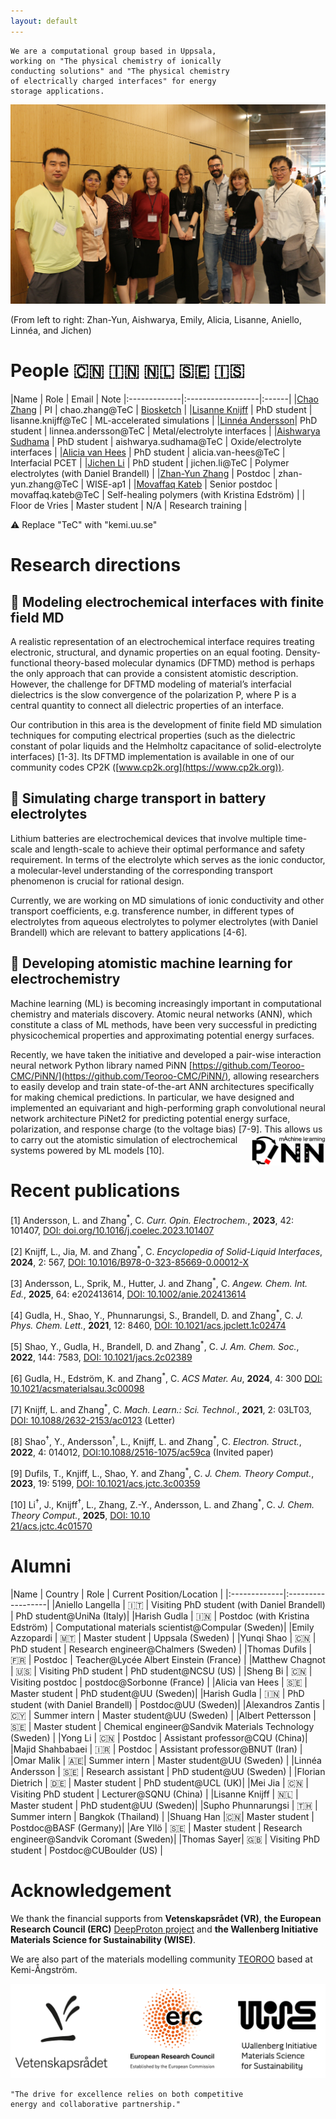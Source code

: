 ```yaml
---
layout: default
---
```


```text
We are a computational group based in Uppsala,  
working on "The physical chemistry of ionically  
conducting solutions" and "The physical chemistry  
of electrically charged interfaces" for energy  
storage applications.
```

![group_photo](/assets/img/TeC_Jun_2024.jpg)

(From left to right: Zhan-Yun, Aishwarya, Emily, Alicia, Lisanne, Aniello, Linnéa, and Jichen)
# People :cn: :india: :netherlands: :sweden: :iceland:  

|Name             |  Role  |  Email | Note
|:-------------|:------------------|:------|
|[Chao Zhang](https://katalog.uu.se/profile/?id=N17-1304)  |  PI  | chao.zhang@TeC | [Biosketch](https://yacadeuro.org/zhang/) |
|[Lisanne Knijff](https://katalog.uu.se/profile/?id=N19-1351) | PhD student | lisanne.knijff@TeC | ML-accelerated simulations |
|[Linnéa Andersson](https://katalog.uu.se/profile/?id=N21-323)| PhD student | linnea.andersson@TeC | Metal/electrolyte interfaces |
|[Aishwarya Sudhama](https://www.katalog.uu.se/profile/?id=N22-2260) | PhD student | aishwarya.sudhama@TeC | Oxide/electrolyte interfaces |
|[Alicia van Hees](https://www.katalog.uu.se/empinfo/?id=N22-264) | PhD student | alicia.van-hees@TeC | Interfacial PCET | 
|[Jichen Li](https://www.katalog.uu.se/empinfo/?id=N23-1517) | PhD student | jichen.li@TeC | Polymer electrolytes (with Daniel Brandell) |
|[Zhan-Yun Zhang](https://www.katalog.uu.se/empinfo/?id=N23-2102) | Postdoc | zhan-yun.zhang@TeC | WISE-ap1 |
|[Movaffaq Kateb](https://www.uu.se/kontakt-och-organisation/personal?query=N24-2523) | Senior postdoc | movaffaq.kateb@TeC  | Self-healing polymers (with Kristina Edström) |
| Floor de Vries | Master student | N/A | Research training | 

:warning:  Replace "TeC" with "kemi.uu.se"

# Research directions

## :dart:  Modeling electrochemical interfaces with finite field MD

A realistic representation of an electrochemical interface requires
treating electronic, structural, and dynamic properties on an equal
footing. Density-functional theory-based molecular dynamics (DFTMD) method is perhaps the only approach that can provide a consistent atomistic description. However, the challenge for DFTMD modeling of material’s interfacial dielectrics is the slow convergence of the polarization P, where P is a central quantity to connect all dielectric properties of an interface.

Our contribution in this area is the development of finite field MD simulation techniques for computing electrical properties (such as the dielectric constant of polar liquids and the Helmholtz capacitance of solid-electrolyte interfaces) [1-3]. Its DFTMD implementation is available in one of our community codes CP2K ([www.cp2k.org](https://www.cp2k.org)).

## :dart:  Simulating charge transport in battery electrolytes

Lithium batteries are electrochemical devices that involve multiple time-scale and length-scale to achieve their optimal performance and safety requirement. In terms of the electrolyte which serves as the ionic conductor, a molecular-level understanding of the corresponding transport phenomenon is crucial for rational design.

Currently, we are working on MD simulations of ionic conductivity and other transport coefficients, e.g. transference number, in different types of electrolytes from aqueous electrolytes to polymer electrolytes (with Daniel Brandell) which are relevant to battery applications [4-6].

## :dart:  Developing atomistic machine learning for electrochemistry

Machine learning (ML) is becoming increasingly important in computational chemistry and materials discovery. Atomic neural networks (ANN), which constitute a class of ML methods, have been very successful in predicting physicochemical properties and approximating potential energy surfaces.

Recently, we have taken the initiative and developed a pair-wise interaction neural network
Python library named PiNN [https://github.com/Teoroo-CMC/PiNN/](https://github.com/Teoroo-CMC/PiNN/),
allowing researchers to easily develop and train state-of-the-art ANN
architectures specifically for making chemical predictions. In
particular, we have designed and implemented an equivariant and
high-performing graph convolutional neural network architecture PiNet2
for predicting potential energy surface, polarization, and response
charge (to the voltage bias) [7-9]. <img align="right" width="118" height="50" src="/assets/img/PiNN_logo.png"> This allows
us to carry out the atomistic simulation of electrochemical systems
powered by ML models [10].

# Recent publications

[1] Andersson, L. and Zhang<sup>*</sup>, C. _Curr. Opin. Electrochem._, **2023**, 42: 101407, [DOI: doi.org/10.1016/j.coelec.2023.101407](https://doi.org/10.1016/j.coelec.2023.101407)

[2] Knijff, L., Jia, M. and Zhang<sup>*</sup>, C. _Encyclopedia of Solid-Liquid Interfaces_, **2024**, 2: 567, [DOI: 10.1016/B978-0-323-85669-0.00012-X](https://doi.org/10.1016/B978-0-323-85669-0.00012-X)

[3] Andersson, L., Sprik, M., Hutter, J. and Zhang<sup>*</sup>, C. _Angew. Chem. Int. Ed._, **2025**, 64: e202413614, [DOI: 10.1002/anie.202413614](https://doi.org/10.1002/anie.202413614)

[4] Gudla, H., Shao, Y., Phunnarungsi, S., Brandell, D. and Zhang<sup>*</sup>, C. _J. Phys. Chem. Lett._, **2021**, 12: 8460, [DOI: 10.1021/acs.jpclett.1c02474](https://doi.org/10.1021/acs.jpclett.1c02474)

[5] Shao, Y., Gudla, H., Brandell, D. and Zhang<sup>*</sup>, C. _J. Am. Chem. Soc._, **2022**, 144: 7583, [DOI: 10.1021/jacs.2c02389](https://doi.org/10.1021/jacs.2c02389)

[6] Gudla, H., Edström, K. and Zhang<sup>*</sup>, C.  _ACS Mater. Au_, **2024**, 4: 300 [DOI: 10.1021/acsmaterialsau.3c00098](https://doi.org/10.1021/acsmaterialsau.3c00098)

[7] Knijff, L. and Zhang<sup>*</sup>, C. _Mach. Learn.: Sci. Technol._, **2021**, 2: 03LT03, [DOI: 10.1088/2632-2153/ac0123](https://doi.org/10.1088/2632-2153/ac0123) (Letter)

[8] Shao<sup>†</sup>, Y., Andersson<sup>†</sup>, L., Knijff, L. and Zhang<sup>*</sup>,
C. _Electron. Struct._, **2022**, 4: 014012, [DOI:10.1088/2516-1075/ac59ca](https://doi.org/10.1088/2516-1075/ac59ca)
(Invited paper)

[9] Dufils, T., Knjiff, L., Shao, Y. and Zhang<sup>*</sup>, C. _J. Chem. Theory Comput._, **2023**, 19: 5199, [DOI: 10.1021/acs.jctc.3c00359](https://doi.org/10.1021/acs.jctc.3c00359)

[10] Li<sup>†</sup>, J.,  Knijff<sup>†</sup>, L., Zhang, Z.-Y., Andersson, L. and Zhang<sup>*</sup>, C. _J. Chem. Theory Comput._, **2025**, [DOI: 10.10\
21/acs.jctc.4c01570](https://doi.org/10.1021/acs.jctc.4c01570)


# Alumni

|Name             |  Country | Role  |  Current Position/Location |
|:-------------|:------------------|
|Aniello  Langella |  :it: | Visiting PhD student (with Daniel Brandell)  | PhD student@UniNa (Italy)|
|Harish Gudla  |  :india: | Postdoc (with Kristina Edström)  | Computational materials scientist@Compular (Sweden)|
|Emily Azzopardi | :malta: | Master student | Uppsala (Sweden) |
|Yunqi Shao | :cn: | PhD student | Research engineer@Chalmers (Sweden) |
|Thomas Dufils | :fr: | Postdoc | Teacher@Lycée Albert Einstein (France) |
|Matthew Chagnot | :us: | Visiting PhD student | PhD student@NCSU (US) |
|Sheng Bi | :cn: | Visiting postdoc | postdoc@Sorbonne (France) |
|Alicia van Hees | :sweden: | Master student | PhD student@UU (Sweden)|
|Harish Gudla  |  :india: | PhD student (with Daniel Brandell)  | Postdoc@UU (Sweden)|
|Alexandros Zantis | :cyprus: | Summer intern | Master student@UU (Sweden) |
|Albert Pettersson | :sweden: | Master student | Chemical engineer@Sandvik Materials Technology (Sweden) |
|Yong Li  |  :cn: | Postdoc  | Assistant professor@CQU (China)|
|Majid Shahbabaei | :iran: | Postdoc | Assistant professor@BNUT (Iran) | 
|Omar Malik | :united_arab_emirates:| Summer intern | Master student@UU (Sweden) |
|Linnéa Andersson | :sweden: | Research assistant | PhD student@UU (Sweden) |
|Florian Dietrich | :de: | Master student | PhD student@UCL (UK)|
|Mei Jia | :cn: | Visiting PhD student | Lecturer@SQNU (China) |
|Lisanne Knijff | :netherlands: | Master student | PhD student@UU (Sweden)|
|Supho Phunnarungsi | :thailand: | Summer intern | Bangkok (Thailand) |
|Shuang Han |:cn:| Master student | Postdoc@BASF (Germany)|
|Are Yllö | :sweden: |  Master student | Research engineer@Sandvik Coromant (Sweden)|
|Thomas Sayer| :uk: | Visiting PhD student | Postdoc@CUBoulder (US) |

# Acknowledgement

We thank the financial supports from **Vetenskapsrådet (VR)**, **the
European Research Council (ERC)** [DeepProton project](https://cordis.europa.eu/project/id/949012) and **the Wallenberg Initiative Materials Science for Sustainability (WISE)**.

We are also part of the materials modelling community [TEOROO](https://github.com/Teoroo-CMC) based at Kemi-Ångström.


![Funding](/assets/img/Logo_banner.png)

```text
"The drive for excellence relies on both competitive 
energy and collaborative partnership."
```
